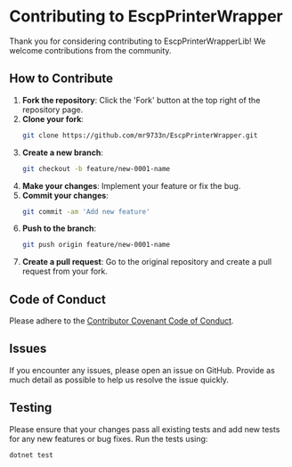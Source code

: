 
# Contributing to EscpPrinterWrapper

Thank you for considering contributing to EscpPrinterWrapperLib! We welcome contributions from the community.

## How to Contribute

1. **Fork the repository**: Click the 'Fork' button at the top right of the repository page.
2. **Clone your fork**: 
    ```sh
    git clone https://github.com/mr9733n/EscpPrinterWrapper.git
    ```
3. **Create a new branch**: 
    ```sh
    git checkout -b feature/new-0001-name
    ```
4. **Make your changes**: Implement your feature or fix the bug.
5. **Commit your changes**: 
    ```sh
    git commit -am 'Add new feature'
    ```
6. **Push to the branch**: 
    ```sh
    git push origin feature/new-0001-name
    ```
7. **Create a pull request**: Go to the original repository and create a pull request from your fork.

## Code of Conduct

Please adhere to the [Contributor Covenant Code of Conduct](https://www.contributor-covenant.org/version/2/0/code_of_conduct/).

## Issues

If you encounter any issues, please open an issue on GitHub. Provide as much detail as possible to help us resolve the issue quickly.

## Testing

Please ensure that your changes pass all existing tests and add new tests for any new features or bug fixes. Run the tests using:

```sh
dotnet test
```